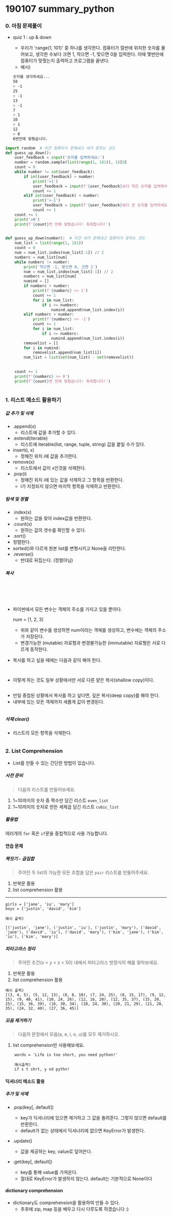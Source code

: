 # 190107 summary_python



### 0. 아침 문제풀이 

* quiz 1 :  up & down

  * 우리가 'range(1, 101)' 중 하나를 생각한다. 컴퓨터가 절반에 위치한 숫자를 물어보고, 생각한 수보다 크면 1, 작으면 -1, 맞으면 0을 입력한다. 이때 몇번만에 컴퓨터가 맞췄는지 출력하고 프로그램을 끝낸다.
  * 예시)

  ```sh
  숫자를 생각하세요...
  50
  > -1
  25
  > -1
  13
  > -1
  7
  > 1
  10 
  > 1
  12
  > 0
  6번만에 맞췄습니다.
  ```

```python
import random  # 이건 컴퓨터가 문제내고 내가 맞추는 코드
def guess_up_down():
    user_feedback = input('숫자를 입력하세요:')
    number = random.sample(list(range(1, 101)), 1)[0]
    count = 0
    while number != int(user_feedback):
        if int(user_feedback) > number:
            print('>1')
            user_feedback = input(f'{user_feedback}보다 작은 숫자를 입력하세요:')
            count += 1
        elif int(user_feedback) < number:
            print('>-1')
            user_feedback = input(f'{user_feedback}보다 큰 숫자를 입력하세요:')
            count += 1
    count += 1
    print('>0')
    print(f'{count}번 만에 맞췄습니다! 축하합니다!')
    
```

```python
def guess_up_down(number):  # 이건 내가 문제내고 컴퓨터가 맞추는 코드
    num_list = list(range(1, 101))
    count = 0
    num = num_list.index(num_list[-1]) // 2
    numberc = num_list[num]
    while numberc != number:
        print('작으면 -1, 맞으면 0, 크면 1')
        num = num_list.index(num_list[-1]) // 2
        numberc = num_list[num]
        numind = []
        if numberc > number:
            print(f'{numberc} >> 1')
            count += 1
            for i in num_list:
                if i >= numberc:
                    numind.append(num_list.index(i))
        elif numberc < number:
            print(f'{numberc} >> -1')
            count += 1
            for i in num_list:
                if i <= numberc:
                    numind.append(num_list.index(i))
        removelist = []
        for i in numind:
            removelist.append(num_list[i])
        num_list = list(set(num_list) - set(removelist))
            
       
    count += 1
    print(f'{numberc} >> 0')
    print(f'{count}번 만에 맞췄습니다! 축하합니다!')
    
```





### 1. 리스트 메소드 활용하기

##### 값 추가 및 삭제

* .append(x)
  * 리스트에 값을 추가할 수 있다.
* .extend(iterable)
  * 리스트에 iterable(list, range, tuple, string) 값을 붙일 수가 있다.
* insert(i, x)
  * 정해진 위치 i에 값을 추가한다.
* remove(x)
  * 리스트에서 값이 x인것을 삭제한다.
* .pop(i)
  * 정해진 위치 i에 있는 값을 삭제하고 그 항목을 반환한다.
  * i가 지정되지 않으면 마지막 항목을 삭제하고 반환한다.

##### 탐색 및 정렬

* .index(x)
  * 원하는 값을 찾아 index값을 반환한다.
* .count(x)
  * 원하는 값의 갯수를 확인할 수 있다.
*  .sort()
  * 정렬한다.
  * sorted()와 다르게 원본 list를 변형시키고 None을 리턴한다.
* .reverse()
  * 반대로 뒤집는다. (정렬아님)

##### 복사

```python

```

```python

```

```python

```

```python

```

```python

```

* 파이썬에서 모든 변수는 객체의 주소를 가지고 있을 뿐이다.

  num = [1, 2, 3]

  * 위와 같이 변수를 생성하면 num이라는 객체를 생성하고, 변수에는 객체의 주소가 저장된다.
  * 변경가능한 (mutable) 자료형과 변경불가능한 (immutable) 자료형은 서로 다르게 동작한다.

* 복사를 하고 싶을 때에는 다음과 같이 해야 한다.

``` python

```

```python

```

* 이렇게 하는 것도 일부 상황에서만 서로 다른 얕은 복사(shallow copy)이다.

```python

```

* 만일 중첩된 상황에서 복사를 하고 싶다면, 깊은 복사(deep copy)를 해야 한다.
* 내부에 있는 모든 객체까지 새롭게 값이 변경된다.

```python

```



##### 삭제 clear()

* 리스트의 모든 항목을 삭제한다.

```python

```



### 2. List Comprehension

* List를 만들 수 있는 간단한 방법이 있습니다.



##### 사전 준비

> 다음의 리스트를 만들어보세요.

1. 1~10까지의 숫자 중 짝수만 담긴 리스트 `even_list`
2. 1~10까지의 숫자로 만든 세제곱 담긴 리스트 `cubic_list`



##### 활용법

여러개의 `for` 혹은 `if`문을 중첩적으로 사용 가능합니다.



#### 연습 문제

##### 짝짓기 - 곱집합

> 주어진 두 list의 가능한 모든 조합을 담은 `pair` 리스트를 만들어주세요.

1. 반복문 활용
2. list comprehension 활용

------

```
girls = ['jane', 'iu', 'mary']
boys = ['justin', 'david', 'kim']

예시 출력)

[('justin', 'jane'), ('justin', 'iu'), ('justin', 'mary'), ('david', 'jane'), ('david', 'iu'), ('david', 'mary'), ('kim', 'jane'), ('kim', 'iu'), ('kim', 'mary')]
```



##### 피타고라스 정리

> 주어진 조건(x < y < z < 50) 내에서 피타고라스 방정식의 해를 찾아보세요.

1. 반복문 활용
2. list comprehension 활용

```
예시 출력)
[(3, 4, 5), (5, 12, 13), (6, 8, 10), (7, 24, 25), (8, 15, 17), (9, 12, 15), (9, 40, 41), (10, 24, 26), (12, 16, 20), (12, 35, 37), (15, 20, 25), (15, 36, 39), (16, 30, 34), (18, 24, 30), (20, 21, 29), (21, 28, 35), (24, 32, 40), (27, 36, 45)]
```



##### 모음 제거하기

> 다음의 문장에서 모음(a, e, i, o, u)를 모두 제거하시오.

1. list comprehension만 사용해보세요.

```
    words = 'Life is too short, you need python!'

    예시출력)
    Lf s t shrt, y nd pythn!
```



#### 딕셔너리 메소드 활용



##### 추가 및 삭제

* .pop(key[, default])
  * key가 딕셔너리에 있으면 제거하고 그 값을 돌려준다. 그렇지 않으면 default를 반환한다.
  * default가 없는 상태에서 딕셔너리에 없으면 KeyError가 발생한다.



* .update()
  * 값을 제공하는 key, value로 덮어쓴다.



* .get(key[, default])
  * key를 통해 value를 가져온다.
  * 절대로 KeyError가 발생하지 않는다. default는 기본적으로 None이다



#### dictionary comprehension

* dictionary도 comprehension을 활용하여 만들 수 있다.
  * 추후에 zip, map 등을 배우고 다시 다루도록 하겠습니다 :)